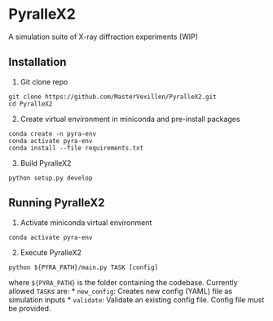 # PyralleX2
A simulation suite of X-ray diffraction experiments (WIP)

## Installation
1. Git clone repo
```
git clone https://github.com/MasterVexillen/PyralleX2.git
cd PyralleX2
```

2. Create virtual environment in miniconda and pre-install packages
```
conda create -n pyra-env
conda activate pyra-env
conda install --file requirements.txt
```

3. Build PyralleX2
```
python setup.py develop
```

## Running PyralleX2
1. Activate miniconda virtual environment
```
conda activate pyra-env
```

2. Execute PyralleX2
```
python ${PYRA_PATH}/main.py TASK [config]
```
where `${PYRA_PATH}` is the folder containing the codebase. Currently allowed `TASK`s are:
	* `new_config`: Creates new config (YAML) file as simulation inputs
	* `validate`: Validate an existing config file. Config file must be provided.
